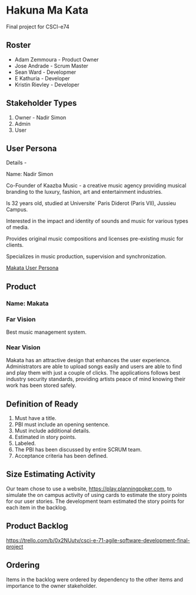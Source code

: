 # Hakuna Ma Kata
Final project for CSCI-e74


## Roster
* Adam Zemmoura - Product Owner
* Jose Andrade - Scrum Master
* Sean Ward - Developmer
* E Kathuria - Developer
* Kristin Rievley - Developer

## Stakeholder Types
1. Owner - Nadir Simon
2. Admin
3. User

## User Persona

Details -

Name: Nadir Simon

Co-Founder of Kaazba Music - a creative music
agency providing musical branding to the
luxury, fashion, art and entertainment industries.

Is 32 years old, studied at Universite´ Paris
Diderot (Paris VII), Jussieu Campus.

Interested in the impact and identity of sounds
and music for various types of media.

Provides original music compositions and
licenses pre-existing music for clients.

Specializes in music production, supervision
and synchronization.

[Makata User Persona](https://github.com/hakuna-ma-kata/makata/blob/master/Makata%20User%20Persona%20-%20Nadir%20Simon.pdf)

## Product
### Name: Makata
### Far Vision
Best music management system.
### Near Vision
Makata has an attractive design that enhances the user experience. Administrators are able to upload songs easily and users are able to find and play them with just a couple of clicks. The applications follows best industry security standards, providing artists peace of mind knowing their work has been stored safely.

## Definition of Ready
1. Must have a title.
2. PBI must include an opening sentence.
3. Must include additional details.
4. Estimated in story points.
5. Labeled.
6. The PBI has been discussed by entire SCRUM team.
7. Acceptance criteria has been defined.

## Size Estimating Activity
Our team chose to use a website, https://play.planningpoker.com, to simulate the on campus
activity of using cards to estimate the story points for our user stories. The development team
estimated the story points for each item in the backlog.

## Product Backlog
https://trello.com/b/0x2NUutv/csci-e-71-agile-software-development-final-project

## Ordering
Items in the backlog were ordered by dependency to the other items and importance to the owner stakeholder.

